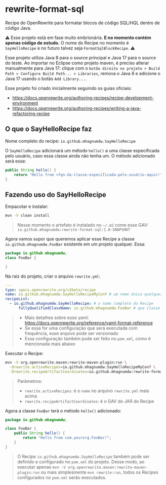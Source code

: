 # rewrite-format-sql

Recipe do OpenRewrite para formatar blocos de código SQL/HQL dentro de código Java.

⚠️ Esse projeto está em fase muito embrionária. **E no momento contém apenas código de estudo.** O nome do Recipe no momento é `SayHelloRecipe` e no futuro talvez seja `FormatSqlBlockRecipe`. ⚠️

Esse projeto utiliza Java 8 para o source principal e Java 17 para o source do teste. Ao importar no Eclipse como projeto maven, é preciso alterar manualmente para Java 17: clique com o `botão direito no projeto > Build Path > Configure Build Path... > Libraries`, remova o Java 8 e adicione o Java 17 usando o botão `Add Library...`.

Esse projeto foi criado inicialmente seguindo os guias oficiais:

- <https://docs.openrewrite.org/authoring-recipes/recipe-development-environment>
- <https://docs.openrewrite.org/authoring-recipes/writing-a-java-refactoring-recipe>

## O que o SayHelloRecipe faz

Nome completo do recipe: `io.github.mhagnumdw.SayHelloRecipe`

O `SayHelloRecipe` adicionará um método `hello()` a uma classe especificada pelo usuário, caso essa classe ainda não tenha um. O método adicionado será esse:

```java
public String hello() {
    return "Hello from <fqn-da-classe-especificada-pelo-usuário-aqui>!";
}
```

## Fazendo uso do SayHelloRecipe

Empacotar e instalar:

```bash
mvn -V clean install
```

> Nesse momento o artefato é instalado no `~/.m2` come esse GAV: `io.github.mhagnumdw:rewrite-format-sql:1.0-SNAPSHOT`

Agora vamos supor que queremos aplicar esse Recipe a classe `io.github.mhagnumdw.FooBar` existente em um projeto qualquer. Essa:

```java
package io.github.mhagnumdw;
class FooBar {

}
```

Na raiz do projeto, criar o arquivo `rewrite.yml`:

```yaml
---
type: specs.openrewrite.org/v1beta/recipe
name: io.github.mhagnumdw.SayHelloRecipeMyConf # um nome único qualquer
recipeList:
  - io.github.mhagnumdw.SayHelloRecipe: # o nome completo do Recipe
      fullyQualifiedClassName: io.github.mhagnumdw.FooBar # que classe o Recipe deve alterar
```

> - Mais detalhes sobre esse yaml: <https://docs.openrewrite.org/reference/yaml-format-reference>
> - Se essa for uma configuração que será executada com frequência, esse arquivo pode ser versionado
> - Essa configuração também pode ser feito no `pom.xml`, como é mencionada mais abaixo

Executar o Recipe:

```bash
mvn -V org.openrewrite.maven:rewrite-maven-plugin:run \
  -Drewrite.activeRecipes=io.github.mhagnumdw.SayHelloRecipeMyConf \
  -Drewrite.recipeArtifactCoordinates=io.github.mhagnumdw:rewrite-format-sql:1.0-SNAPSHOT
```

> Parâmetros:
>
> - `rewrite.activeRecipes`: é o `name` no arquivo `rewrite.yml` mais acima
> - `rewrite.recipeArtifactCoordinates`: é o GAV do JAR do Recipe

Agora a classe `FooBar` terá o método `hello()` adicionado:

```java
package io.github.mhagnumdw;

class FooBar {
    public String hello() {
        return "Hello from com.yourorg.FooBar!";
    }
}
```

> O Recipe `io.github.mhagnumdw.SayHelloRecipe` também pode ser definido e configurado no `pom.xml` do projeto. Desse modo, ao executar apenas `mvn -V org.openrewrite.maven:rewrite-maven-plugin:run` ou mais simplesmente `mvn rewrite:run`, todos os Recipes configurados no `pom.xml` serão executados.
